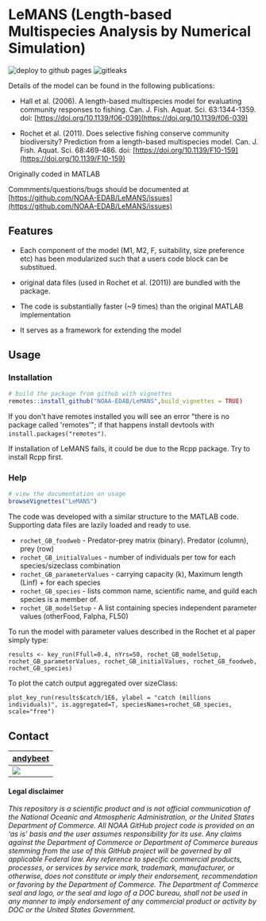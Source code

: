 # LeMANS (Length-based Multispecies Analysis by Numerical Simulation)

![deploy to github pages](https://github.com/andybeet/LeMANS/workflows/deploy%20to%20github%20pages/badge.svg)
![gitleaks](https://github.com/andybeet/LeMANS/workflows/gitleaks/badge.svg)

Details of the model can be found in the following publications:

* Hall et al. (2006). A length-based multispecies model for evaluating community responses to fishing. Can. J. Fish. Aquat. Sci. 63:1344-1359. doi: [https://doi.org/10.1139/f06-039](https://doi.org/10.1139/f06-039)

* Rochet et al. (2011). Does selective fishing conserve community biodiversity? Prediction from a length-based multispecies model. Can. J. Fish. Aquat. Sci. 68:469-486. doi: [https://doi.org/10.1139/F10-159](https://doi.org/10.1139/F10-159)

Originally coded in MATLAB

Commments/questions/bugs should be documented at [https://github.com/NOAA-EDAB/LeMANS/issues](https://github.com/NOAA-EDAB/LeMANS/issues)

## Features

* Each component of the model (M1, M2, F, suitability, size preference etc) has been modularized such that a users code block can be substitued.

* original data files (used in Rochet et al. (2011)) are bundled with the package.

* The code is substantially faster (~9 times) than the original MATLAB implementation

* It serves as a framework for extending the model

## Usage

### Installation

``` r
# build the package from github with vignettes
remotes::install_github("NOAA-EDAB/LeMANS",build_vignettes = TRUE)
```
If you don't have remotes installed you will see an error "there is no package called 'remotes'"; if that happens install devtools with `install.packages("remotes")`.

If installation of LeMANS fails, it could be due to the Rcpp package. Try to install Rcpp first.

### Help

```r
# view the documentation on usage
browseVignettes("LeMANS")
```

The code was developed with a similar structure to the MATLAB code. Supporting data files are lazily loaded and ready to use.

* `rochet_GB_foodweb`  - Predator-prey matrix (binary). Predator (column), prey (row)
* `rochet_GB_initialValues`  - number of individuals per tow for each species/sizeclass combination
* `rochet_GB_parameterValues` - carrying capacity (k), Maximum length (Linf) + for each species
* `rochet_GB_species` - lists common name, scientific name, and guild each species is a member of.
* `rochet_GB_modelSetup` - A list containing species independent parameter values (otherFood, Falpha, FL50)

To run the model with parameter values described in the Rochet et al paper simply type:

`results <- key_run(Ffull=0.4, nYrs=50, rochet_GB_modelSetup, rochet_GB_parameterValues, rochet_GB_initialValues, rochet_GB_foodweb, rochet_GB_species)`

To plot the catch output aggregated over sizeClass:

`plot_key_run(results$catch/1E6, ylabel = "catch (millions individuals)", is.aggregated=T, speciesNames=rochet_GB_species, scale="free")`

## Contact

| [andybeet](https://github.com/andybeet)        
| ----------------------------------------------------------------------------------------------- 
| [![](https://avatars1.githubusercontent.com/u/22455149?s=100&v=4)](https://github.com/andybeet) | 



#### Legal disclaimer

*This repository is a scientific product and is not official
communication of the National Oceanic and Atmospheric Administration, or
the United States Department of Commerce. All NOAA GitHub project code
is provided on an ‘as is’ basis and the user assumes responsibility for
its use. Any claims against the Department of Commerce or Department of
Commerce bureaus stemming from the use of this GitHub project will be
governed by all applicable Federal law. Any reference to specific
commercial products, processes, or services by service mark, trademark,
manufacturer, or otherwise, does not constitute or imply their
endorsement, recommendation or favoring by the Department of Commerce.
The Department of Commerce seal and logo, or the seal and logo of a DOC
bureau, shall not be used in any manner to imply endorsement of any
commercial product or activity by DOC or the United States Government.*
